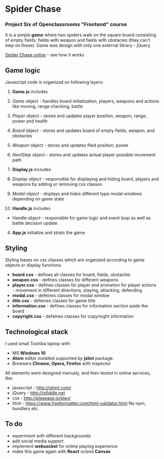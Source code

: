 # Spider Chase
### Project Six of Openclassrooms "Frontend" course

It is a simple **game** where two spiders walk on the square board consisting of empty fields, fields with weapon and fields with obstacles (they can't step on these).
Game was design with only one external library - jQuery.

[Spider Chase online](https://kristoferek.github.io/Spider-Chase/) - see how it works

## Game logic
Javascript code is organizad on following layers:
1. **Game.js** includes
  1. *Game* object - handles board initialization, players, weapons and actions like moving, range checking, battle
  2. *Player* object - stores and updates player position, weapon, range, power and health
  3. *Board* object - stores and updates board of empty fields, weapon, and obstacles
  3. *Weapon* object - stores and updates filed position, power
  4. *NextStep* object - stores and updates actual player possible movement path
  
2. **Display.js** includes
  1. *Display object* - responsible for displaying and hiding board, players and weapons by adding or removing css classes
  2. *Modal object* - displays and hides different type modal windows depending on game state
  
3. **Handle.js** includes
  * Handle object - responsible for game logic and event loop as well as battle decision update
  
4. **App.js** initialize and strats the game

## Styling
Styling bases on css classes which are organized according to game objects or display functions.
* **board.css** - defines all classes for board, fields, obstacles
* **weapon.css** - defines classes for different weapons
* **player.css** - defines classes for player and animation for player actions - movement in different directions, staying, attacking, defending
* **modal.css** - defeines classes for modal window
* **title.css** - defeines classes for game title
* **information.css** - defines classes for information section aside the board
* **copyright.css** - defeines classes for copyrioght information

## Technological stack
I used small Toshiba laptop with:
* MS **Windows 10**
* **Atom** editor installed supported by **jslint** package.
* Browsers **Chrome, Opera, Firefox** with inspector

All elements were designed manualy, and then tested in online services, like:
* javascript - http://jshint.com/
* jQuery - http://jsfiddle.net
* css - http://pleeease.io/play/
* html - https://www.freeformatter.com/html-validator.html
No npm, bundlers etc.

## To do
* experiment with different backgrounds
* add social media support
* implement **websocket** for online playing experience
* make this game again with __React__ or/and __Canvas__
